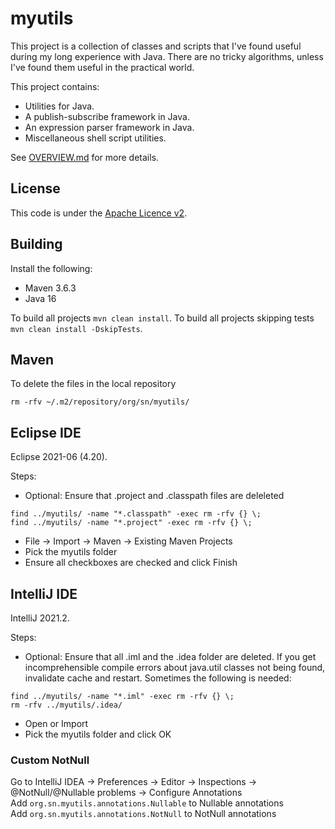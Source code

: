 myutils
=======

This project is a collection of classes and scripts that I've found useful during my long experience with Java.
There are no tricky algorithms, unless I've found them useful in the practical world.

This project contains:
- Utilities for Java.
- A publish-subscribe framework in Java.
- An expression parser framework in Java.
- Miscellaneous shell script utilities.

See [OVERVIEW.md](OVERVIEW.md) for more details.


License
-------
This code is under the [Apache Licence v2](https://www.apache.org/licenses/LICENSE-2.0).


Building
--------

Install the following:
- Maven 3.6.3
- Java 16

To build all projects `mvn clean install`.
To build all projects skipping tests `mvn clean install -DskipTests`.


Maven
-----

To delete the files in the local repository
```
rm -rfv ~/.m2/repository/org/sn/myutils/
```


Eclipse IDE
-----------

Eclipse 2021-06 (4.20).

Steps:
- Optional: Ensure that .project and .classpath files are deleleted
```
find ../myutils/ -name "*.classpath" -exec rm -rfv {} \;
find ../myutils/ -name "*.project" -exec rm -rfv {} \;
```
- File -> Import -> Maven -> Existing Maven Projects
- Pick the myutils folder
- Ensure all checkboxes are checked and click Finish


IntelliJ IDE
------------

IntelliJ 2021.2.

Steps:
- Optional: Ensure that all .iml and the .idea folder are deleted.
  If you get incomprehensible compile errors about java.util classes not being found, invalidate cache and restart. Sometimes the following is needed:
```
find ../myutils/ -name "*.iml" -exec rm -rfv {} \;
rm -rfv ../myutils/.idea/
```
- Open or Import
- Pick the myutils folder and click OK

### Custom NotNull

Go to IntelliJ IDEA -> Preferences -> Editor -> Inspections -> @NotNull/@Nullable problems -> Configure Annotations<br/>
Add `org.sn.myutils.annotations.Nullable` to Nullable annotations<br/>
Add `org.sn.myutils.annotations.NotNull` to NotNull annotations
